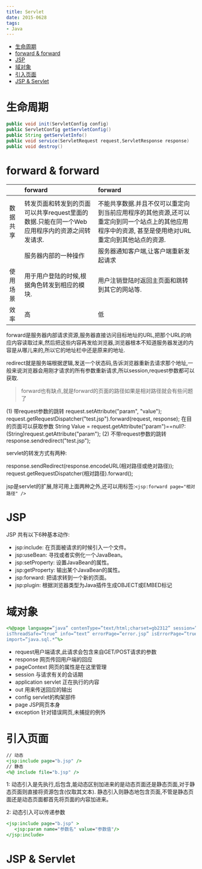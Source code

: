 ```yaml
---
title: Servlet
date: 2015-0628
tags:
- Java
---
```

<!-- TOC -->

- [生命周期](#生命周期)
- [forward & forward](#forward--forward)
- [JSP](#jsp)
- [域对象](#域对象)
- [引入页面](#引入页面)
- [JSP & Servlet](#jsp--servlet)

<!-- /TOC -->

# 生命周期

```Java
public void init(ServletConfig config)
public ServletConfig getServletConfig()
public String getServletInfo()
public void service(ServletRequest request,ServletResponse response)
public void destroy()
```

# forward & forward

||forward|forward|
|:---|:---|:---|
||||
|数据共享|转发页面和转发到的页面可以共享request里面的数据.只能在同一个Web应用程序内的资源之间转发请求.|不能共享数据.并且不仅可以重定向到当前应用程序的其他资源,还可以重定向到同一个站点上的其他应用程序中的资源, 甚至是使用绝对URL重定向到其他站点的资源.|
||服务器内部的一种操作|服务器通知客户端,让客户端重新发起请求|
|使用场景|用于用户登陆的时候,根据角色转发到相应的模块.|用户注销登陆时返回主页面和跳转到其它的网站等.|
|效率|高|低|
forward是服务器内部请求资源,服务器直接访问目标地址的URL,把那个URL的响应内容读取过来,然后把这些内容再发给浏览器,浏览器根本不知道服务器发送的内容是从哪儿来的,所以它的地址栏中还是原来的地址.

redirect就是服务端根据逻辑,发送一个状态码,告诉浏览器重新去请求那个地址,一般来说浏览器会用刚才请求的所有参数重新请求,所以session,request参数都可以获取.

> forward也有缺点,就是forward的页面的路径如果是相对路径就会有些问题了

(1) 带request参数的跳转
request.setAttribute("param", "value");
request.getRequestDispatcher("test.jsp").forward(request, response);
在目的页面可以获取参数
String Value = request.getAttribute("param")==null?:(String)request.getAttribute("param");
(2) 不带request参数的跳转
response.sendredirect("test.jsp");

servlet的转发方式有两种: 

response.sendRedirect(response.encodeURL(相对路径或绝对路径)); 
request.getRequestDispatcher(相对路径).forward();

jsp是servlet的扩展,除可用上面两种之外,还可以用标签:`<jsp:forward page="相对路径" />`

# JSP

JSP 共有以下6种基本动作:

* jsp:include: 在页面被请求的时候引入一个文件。
* jsp:useBean: 寻找或者实例化一个JavaBean。
* jsp:setProperty: 设置JavaBean的属性。
* jsp:getProperty: 输出某个JavaBean的属性。
* jsp:forward: 把请求转到一个新的页面。
* jsp:plugin: 根据浏览器类型为Java插件生成OBJECT或EMBED标记

# 域对象

```jsp
<%@page language=”java” contenType=”text/html;charset=gb2312” session=”true” buffer=”64kb” autoFlush=”true”
isThreadSafe=”true” info=”text” errorPage=”error.jsp” isErrorPage=”true” isELIgnored=”true” pageEncoding=”gb2312”
import=”java.sql.*”%>
```

* request用户端请求,此请求会包含来自GET/POST请求的参数
* response 网页传回用户端的回应
* pageContext 网页的属性是在这里管理
* session 与请求有关的会话期
* application servlet 正在执行的内容
* out 用来传送回应的输出
* config servlet的构架部件
* page JSP网页本身
* exception 针对错误网页,未捕捉的例外


# 引入页面

```jsp
// 动态
<jsp:include page="b.jsp" /> 
// 静态
<%@ include file="b.jsp" /> 
```

1:
动态引入是先执行,后包含,能动态区别加进来的是动态页面还是静态页面,对于静态页面则直接将资源包含(仅取其文本).
静态引入则静态地包含页面,不管是静态页面还是动态页面都首先将页面的内容加进来。 

2:
动态引入可以传递参数
```jsp
<jsp:include page="b.jsp" >
   <jsp:param name="参数名" value="参数值"/>
</jsp:include>
```

# JSP & Servlet

